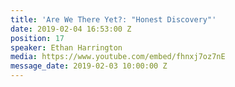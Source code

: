 ```yaml
---
title: 'Are We There Yet?: "Honest Discovery"'
date: 2019-02-04 16:53:00 Z
position: 17
speaker: Ethan Harrington
media: https://www.youtube.com/embed/fhnxj7oz7nE
message_date: 2019-02-03 10:00:00 Z
---
```


